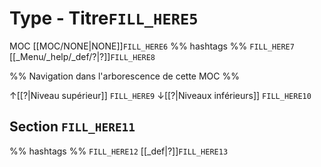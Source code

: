 # Type - Titre`FILL_HERE5`
MOC [[MOC/NONE|NONE]]`FILL_HERE6` %% hashtags %% `FILL_HERE7` [[_Menu/_help/_def/?|?]]`FILL_HERE8` 

%% Navigation dans l'arborescence de cette MOC %%

↑[[?|Niveau supérieur]] `FILL_HERE9`
↓[[?|Niveaux inférieurs]] `FILL_HERE10`

## Section `FILL_HERE11`
%% hashtags %% `FILL_HERE12` [[_def|?]]`FILL_HERE13` 